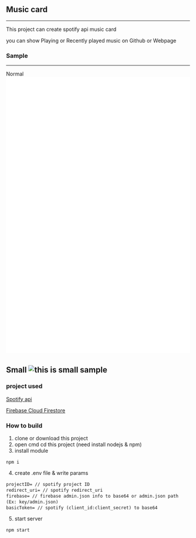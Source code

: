 ## Music card

----        
This project can create spotify api music card 

you can show Playing or Recently played music on Github or Webpage

### Sample

--- 
Normal
<img src="https://raw.githubusercontent.com/EndRollModel/Music-card/master/sample/sample.svg" alt="this is sample">

Small
<img src="https://raw.githubusercontent.com/EndRollModel/Music-card/master/sample/smapleSmall.svg" alt="this is small sample">
----

### project used
[Spotify api](https://developer.spotify.com/)

[Firebase Cloud Firestore](https://firebase.google.com/)

### How to build

1. clone or download this project   
2. open cmd cd this project (need install nodejs & npm)     
3. install module      
``` shell
npm i 
```
4. create .env file & write params      
``` text
projectID= // spotify project ID
redirect_uri= // spotify redirect_uri
firebase= // firebase admin.json info to base64 or admin.json path (Ex: key/admin.json) 
basicToken= // spotify (client_id:client_secret) to base64
```
5. start server     
```shell
npm start 
```

